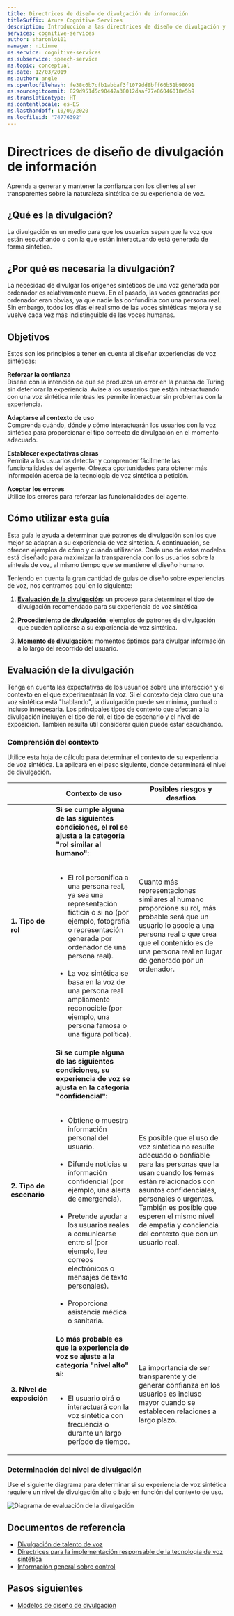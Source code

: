 ```yaml
---
title: Directrices de diseño de divulgación de información
titleSuffix: Azure Cognitive Services
description: Introducción a las directrices de diseño de divulgación y evaluación del nivel de divulgación.
services: cognitive-services
author: sharonlo101
manager: nitinme
ms.service: cognitive-services
ms.subservice: speech-service
ms.topic: conceptual
ms.date: 12/03/2019
ms.author: angle
ms.openlocfilehash: fe38c6b7cfb1abbaf3f1079dd8bff66b51b98091
ms.sourcegitcommit: 829d951d5c90442a38012daaf77e86046018e5b9
ms.translationtype: HT
ms.contentlocale: es-ES
ms.lasthandoff: 10/09/2020
ms.locfileid: "74776392"
---
```

# <a name="disclosure-design-guidelines"></a>Directrices de diseño de divulgación de información
Aprenda a generar y mantener la confianza con los clientes al ser transparentes sobre la naturaleza sintética de su experiencia de voz.

## <a name="what-is-disclosure"></a>¿Qué es la divulgación?

La divulgación es un medio para que los usuarios sepan que la voz que están escuchando o con la que están interactuando está generada de forma sintética.

## <a name="why-is-disclosure-necessary"></a>¿Por qué es necesaria la divulgación?

La necesidad de divulgar los orígenes sintéticos de una voz generada por ordenador es relativamente nueva. En el pasado, las voces generadas por ordenador eran obvias, ya que nadie las confundiría con una persona real. Sin embargo, todos los días el realismo de las voces sintéticas mejora y se vuelve cada vez más indistinguible de las voces humanas.

## <a name="goals"></a>Objetivos
Estos son los principios a tener en cuenta al diseñar experiencias de voz sintéticas:

**Reforzar la confianza**
<br>Diseñe con la intención de que se produzca un error en la prueba de Turing sin deteriorar la experiencia. Avise a los usuarios que están interactuando con una voz sintética mientras les permite interactuar sin problemas con la experiencia.

**Adaptarse al contexto de uso**
<br>Comprenda cuándo, dónde y cómo interactuarán los usuarios con la voz sintética para proporcionar el tipo correcto de divulgación en el momento adecuado.

**Establecer expectativas claras**
<br>Permita a los usuarios detectar y comprender fácilmente las funcionalidades del agente. Ofrezca oportunidades para obtener más información acerca de la tecnología de voz sintética a petición.

**Aceptar los errores**
<br>Utilice los errores para reforzar las funcionalidades del agente.

## <a name="how-to-use-this-guide"></a>Cómo utilizar esta guía

Esta guía le ayuda a determinar qué patrones de divulgación son los que mejor se adaptan a su experiencia de voz sintética. A continuación, se ofrecen ejemplos de cómo y cuándo utilizarlos. Cada uno de estos modelos está diseñado para maximizar la transparencia con los usuarios sobre la síntesis de voz, al mismo tiempo que se mantiene el diseño humano.

Teniendo en cuenta la gran cantidad de guías de diseño sobre experiencias de voz, nos centramos aquí en lo siguiente:

1. [**Evaluación de la divulgación**](#disclosure-assessment): un proceso para determinar el tipo de divulgación recomendado para su experiencia de voz sintética

2. [**Procedimiento de divulgación**](concepts-disclosure-patterns.md): ejemplos de patrones de divulgación que pueden aplicarse a su experiencia de voz sintética.

3. [**Momento de divulgación**](concepts-disclosure-patterns.md#when-to-disclose): momentos óptimos para divulgar información a lo largo del recorrido del usuario.

## <a name="disclosure-assessment"></a>Evaluación de la divulgación
Tenga en cuenta las expectativas de los usuarios sobre una interacción y el contexto en el que experimentarán la voz. Si el contexto deja claro que una voz sintética está &quot;hablando&quot;, la divulgación puede ser mínima, puntual o incluso innecesaria. Los principales tipos de contexto que afectan a la divulgación incluyen el tipo de rol, el tipo de escenario y el nivel de exposición. También resulta útil considerar quién puede estar escuchando.

### <a name="understand-context"></a>Comprensión del contexto

Utilice esta hoja de cálculo para determinar el contexto de su experiencia de voz sintética. La aplicará en el paso siguiente, donde determinará el nivel de divulgación.

|                                    | Contexto de uso                                                                                                                                                                                                                                                                                                                                                       | Posibles riesgos y desafíos                                                                                                                                                                                                                                                                                                                                                                       |
|------------------------------------|-----------------------------------------------------------------------------------------------------------------------------------------------------------------------------------------------------------------------------------------------------------------------------------------------------------------------------------------------------------------------|-----------------------------------------------------------------------------------------------------------------------------------------------------------------------------------------------------------------------------------------------------------------------------------------------------------------------------------------------------------------------------------------------------|
| **1. Tipo de rol**               | **Si se cumple alguna de las siguientes condiciones, el rol se ajusta a la categoría "rol similar al humano":**<br><br><ul><li> El rol personifica a una persona real, ya sea una representación ficticia o si no (por ejemplo, fotografía o representación generada por ordenador de una persona real).<br><br><li> La voz sintética se basa en la voz de una persona real ampliamente reconocible (por ejemplo, una persona famosa o una figura política). | Cuanto más representaciones similares al humano proporcione su rol, más probable será que un usuario lo asocie a una persona real o que crea que el contenido es de una persona real en lugar de generado por un ordenador. </ul>                                                                                                                                                                      |
| **2. Tipo de escenario**            | **Si se cumple alguna de las siguientes condiciones, su experiencia de voz se ajusta en la categoría "confidencial":**<br><br><ul><li> Obtiene o muestra información personal del usuario. <br><br> <li> Difunde noticias u información confidencial (por ejemplo, una alerta de emergencia).<br><br><li> Pretende ayudar a los usuarios reales a comunicarse entre sí (por ejemplo, lee correos electrónicos o mensajes de texto personales).<br><br> <li> Proporciona asistencia médica o sanitaria. </ul>            | Es posible que el uso de voz sintética no resulte adecuado o confiable para las personas que la usan cuando los temas están relacionados con asuntos confidenciales, personales o urgentes. También es posible que esperen el mismo nivel de empatía y conciencia del contexto que con un usuario real. |
| **3. Nivel de exposición** |**Lo más probable es que la experiencia de voz se ajuste a la categoría "nivel alto" si:** <br><br><ul><li>El usuario oirá o interactuará con la voz sintética con frecuencia o durante un largo período de tiempo. </ul>                                                                                                                                                                             | La importancia de ser transparente y de generar confianza en los usuarios es incluso mayor cuando se establecen relaciones a largo plazo.                                                                                                                                                                                                                                                                      |

### <a name="determine-disclosure-level"></a>Determinación del nivel de divulgación

Use el siguiente diagrama para determinar si su experiencia de voz sintética requiere un nivel de divulgación alto o bajo en función del contexto de uso.

  ![Diagrama de evaluación de la divulgación](media/responsible-ai/disclosure-guidelines/flowchart.png)

## <a name="reference-docs"></a>Documentos de referencia

* [Divulgación de talento de voz](https://aka.ms/disclosure-voice-talent)
* [Directrices para la implementación responsable de la tecnología de voz sintética](concepts-guidelines-responsible-deployment-synthetic.md)
* [Información general sobre control](concepts-gating-overview.md)

## <a name="next-steps"></a>Pasos siguientes

* [Modelos de diseño de divulgación](concepts-disclosure-patterns.md)
